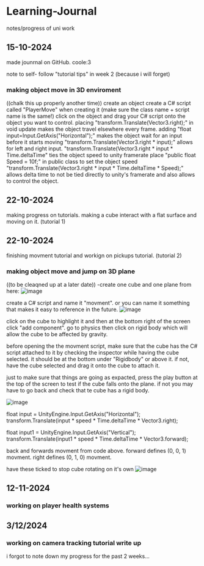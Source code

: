 # Learning-Journal
notes/progress of uni work

## 15-10-2024

made jounrnal on GitHub. coole:3

note to self- follow "tutorial tips" in week 2 (because i will forget)

### making object move in 3D enviroment
((chalk this up properly another time))
create an object
create a C# script called "PlayerMove" when creating it (make sure the class name + script name is the same!)
click on the object and drag your C# script onto the object you want to control.
placing "transform.Translate(Vector3.right);" in void update makes the object travel elsewhere every frame.
adding "float input=Input.GetAxis("Horizontal");" makes the object wait for an input before it starts moving
"transform.Translate(Vector3.right * input);" allows for left and right input.
"transform.Translate(Vector3.right * input * Time.deltaTime" ties the object speed to unity framerate
place "public float Speed = 10f;" in public class to set the object speed
"transform.Translate(Vector3.right * input * Time.deltaTime * Speed);" allows delta time to not be tied directly to unity's framerate
and also allows to control the object.


## 22-10-2024

making progress on tutorials. making a cube interact with a flat surface and moving on it. (tutorial 1)

## 22-10-2024

finishing movment tutorial and workign on pickups tutorial. (tutorial 2)

### making object move and jump on 3D plane
((to be cleaqned up at a later date))
-create one cube and one plane from here:
![image](https://github.com/user-attachments/assets/00444054-2733-4e00-a021-729ce1a80993)

create a C# script and name it "movment". or you can name it something that makes it easy to reference in the future.
![image](https://github.com/user-attachments/assets/6ba912b7-fa98-4a9d-ab39-e14eb3862610)

click on the cube to highlight it and then at the bottom right of the screen click "add component".
go to physics then click on rigid body which will allow the cube to be affected by gravity.

before opening the the movment script, make sure that the cube has the C# script attached to it by checking the inspector while having the cube selected.
it should be at the bottom under "Rigidbody" or above it. if not, have the cube selected and drag it onto the cube to attach it.

just to make sure that things are going as expacted, press the play button at the top of the screen to test if the cube falls onto the plane. if not you may have to go back and check that te cube has a rigid body.

![image](https://github.com/user-attachments/assets/57fe7fb5-9966-4082-bd6f-b42b3436a5ea)

float input = UnityEngine.Input.GetAxis("Horizontal");
transform.Translate(input * speed * Time.deltaTime * Vector3.right);

float input1 = UnityEngine.Input.GetAxis("Vertical");
transform.Translate(input1 * speed * Time.deltaTime * Vector3.forward);

back and forwards movment from code above. forward defines (0, 0, 1) movment. right defines (0, 1, 0) movment.

have these ticked to stop cube rotating on it's own
![image](https://github.com/user-attachments/assets/d6639ea7-c1b7-4a5b-a4a3-bc139742601b)

## 12-11-2024

### working on player health systems

## 3/12/2024

### working on camera tracking tutorial write up

i forgot to note down my progress for the past 2 weeks...
